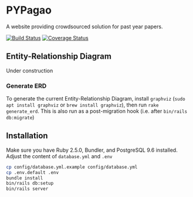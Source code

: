 # PYPagao

A website providing crowdsourced solution for past year papers.

[![Build Status](https://travis-ci.org/turbocharged-potato/pypagao.svg?branch=master)](https://travis-ci.org/turbocharged-potato/pypagao) [![Coverage Status](https://coveralls.io/repos/github/turbocharged-potato/pypagao/badge.svg?branch=master)](https://coveralls.io/github/turbocharged-potato/pypagao?branch=master)

## Entity-Relationship Diagram
Under construction

### Generate ERD
To generate the current Entity-Relationship Diagram, install `graphviz` (`sudo apt install graphviz` or `brew install graphviz`), then run `rake generate_erd`. This is also run as a post-migration hook (i.e. after `bin/rails db:migrate`)

## Installation
Make sure you have Ruby 2.5.0, Bundler, and PostgreSQL 9.6 installed. Adjust the content of `database.yml` and `.env`

```bash
cp config/database.yml.example config/database.yml
cp .env.default .env
bundle install
bin/rails db:setup
bin/rails server
```
